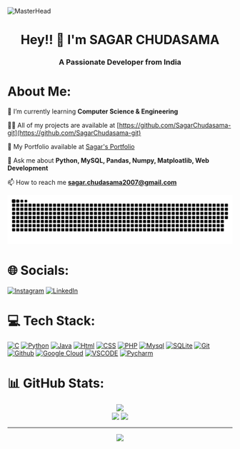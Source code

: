 ![MasterHead](https://github.com/user-attachments/assets/702a351d-5bff-4757-ba2e-974a4b142185)

<h1 align="center">Hey!! 👋 I'm SAGAR CHUDASAMA</h1>
<h3 align="center">A Passionate Developer from India</h3>

# About Me:

🌱 I’m currently learning **Computer Science & Engineering**

👨‍💻 All of my projects are available at [https://github.com/SagarChudasama-git](https://github.com/SagarChudasama-git)

💼 My Portfolio available at [Sagar's Portfolio](https://sagarchudasamaportfolio.netlify.app/)

💬 Ask me about **Python, MySQL, Pandas, Numpy, Matploatlib, Web Development**

📫 How to reach me **sagar.chudasama2007@gmail.com**


<div align="center">
 
![snake gif](https://github.com/SagarChudasama-git/SagarChudasama-git/blob/output/github-snake-dark.svg)

</div>


# 🌐 Socials:
 
 [![Instagram](https://img.shields.io/badge/Instagram-%23E4405F.svg?logo=Instagram&logoColor=white)](https://www.instagram.com/sagar.chudasama7?igsh=MTRpOGl3YmUxeWhldA==) [![LinkedIn](https://img.shields.io/badge/LinkedIn-%230077B5.svg?logo=linkedin&logoColor=white)](https://www.linkedin.com/in/sagar-chudasama-537264277/) 



# 💻 Tech Stack:

[![C](https://skillicons.dev/icons?i=c)](https://skillicons.dev) [![Python](https://skillicons.dev/icons?i=python)](https://skillicons.dev) [![Java](https://skillicons.dev/icons?i=java)](https://skillicons.dev) [![Html](https://skillicons.dev/icons?i=html)](https://skillicons.dev) [![CSS](https://skillicons.dev/icons?i=css)](https://skillicons.dev) [![PHP](https://skillicons.dev/icons?i=php)](https://skillicons.dev)  [![Mysql](https://skillicons.dev/icons?i=mysql)](https://skillicons.dev)  [![SQLite](https://skillicons.dev/icons?i=sqlite)](https://skillicons.dev) [![Git](https://skillicons.dev/icons?i=git)](https://skillicons.dev)  [![Github](https://skillicons.dev/icons?i=github)](https://skillicons.dev) [![Google Cloud](https://skillicons.dev/icons?i=gcp)](https://skillicons.dev)  [![VSCODE](https://skillicons.dev/icons?i=vscode)](https://skillicons.dev)  [![Pycharm](https://skillicons.dev/icons?i=pycharm)](https://skillicons.dev)

# 📊 GitHub Stats:

<div align="center">

![](https://github-readme-stats.vercel.app/api/top-langs/?username=SagarChudasama-git&theme=dark&hide_border=false&include_all_commits=false&count_private=false&layout=compact) </br>
![](https://github-readme-stats.vercel.app/api?username=SagarChudasama-git&theme=dark&hide_border=false&include_all_commits=false&count_private=false) ![](https://nirzak-streak-stats.vercel.app/?user=SagarChudasama-git&theme=dark&hide_border=false)
 
---
[![](https://visitcount.itsvg.in/api?id=SagarChudasama-git&icon=0&color=0)](https://visitcount.itsvg.in)

</div>

